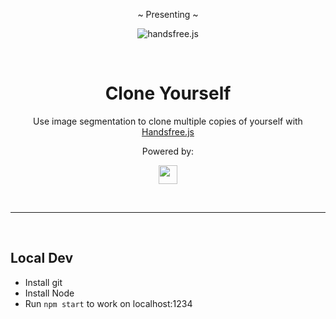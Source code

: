<div align="center">
  <p>~ Presenting ~</p>
  <p><img src="https://media.giphy.com/media/3Z15Ve7WEQGkLa1FwC/giphy.gif" alt="handsfree.js"></p>
  <br>

  <h1>Clone Yourself</h1>
  <p>Use image segmentation to clone multiple copies of yourself with <a href="https://browsehandsfree.com/code">Handsfree.js</a></p>

  <p>Powered by:</p>
  <p><a href="https://github.com/tensorflow/tfjs-models/"><img src='https://i.imgur.com/KqlnNuA.png' height=30></a>
</div>

<br>
<hr>
<br>

## Local Dev

- Install git
- Install Node
- Run `npm start` to work on localhost:1234
